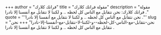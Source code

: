 +++
author = "فرانك كلارك"
title = "مقولة فرانك كلارك"
description = "مقولة فرانك كلارك: نحن نتقابل مع الناس كل لحظه .. و لكننا لا نتقابل مع أنفسنا إلا نادرا ."
quote = '''نحن نتقابل مع الناس كل لحظه .. و لكننا لا نتقابل مع أنفسنا إلا نادرا .'''
slug = "نحن-نتقابل-مع-الناس-كل-لحظه--و-لكننا-لا-نتقابل-مع-أنفسنا-إلا-نادرا"
+++
نحن نتقابل مع الناس كل لحظه .. و لكننا لا نتقابل مع أنفسنا إلا نادرا .
